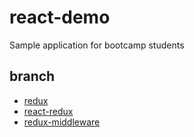 # react-demo
Sample application for bootcamp students

## branch
* [redux](https://github.com/kubido/react-demo/tree/redux)
* [react-redux](https://github.com/kubido/react-demo/tree/react-redux)
* [redux-middleware](https://github.com/kubido/react-demo/tree/react-redux-enhancer)
